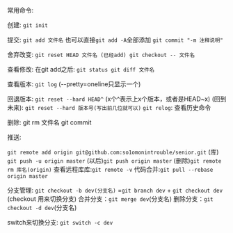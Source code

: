 常用命令:

创建:
`git init`

提交:
`git add 文件名`
也可以直接`git add -A`全部添加
`git commit "-m 注释说明"`

舍弃改变:
`git reset HEAD 文件名 (已经add)
git checkout -- 文件名`

查看修改:
在git add之后:
`git status
git diff 文件名`

查看版本:
`git log`
(--pretty=oneline只显示一个)

回退版本:
`git reset --hard HEAD^`
(x个^表示上x个版本，或者是HEAD~x)
(回到未来): `git reset --hard 版本号(写出前几位就可以)`
`git relog`: 查看历史命令

删除:
git rm 文件名
git commit

推送:

`git remote add origin git@github.com:so1omonintrouble/senior.git`
(库) `git push -u origin master`
(以后)`git push origin master`
(删除)`git remote rm 库名(origin)`
查看远程库库:`git remote -v`
代码合并:`git pull --rebase origin master`

分支管理:
`git checkout -b dev(分支名)`
=`git branch dev` + `git checkout dev`
(checkout 用来切换分支)
合并分支：`git merge dev`(分支名)
删除分支：`git checkout -d dev`(分支名)

switch来切换分支:
`git switch -c dev`

